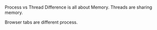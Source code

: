 Process vs Thread
Difference is all about Memory.
Threads are sharing memory.

Browser tabs are different process.
